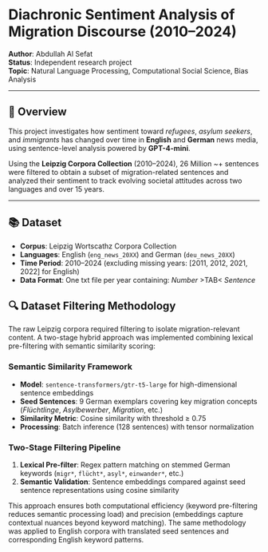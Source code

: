 # Diachronic Sentiment Analysis of Migration Discourse (2010–2024)

**Author**: Abdullah Al Sefat  
**Status**: Independent research project  
**Topic**: Natural Language Processing, Computational Social Science, Bias Analysis

---

## 🧠 Overview

This project investigates how sentiment toward *refugees*, *asylum seekers*, and *immigrants* has changed over time in **English** and **German** news media, using sentence-level analysis powered by **GPT-4-mini**.

Using the **Leipzig Corpora Collection** (2010–2024), 26 Million ~+ sentences were filtered to obtain a subset of migration-related sentences and analyzed their sentiment to track evolving societal attitudes across two languages and over 15 years.

---

## 📚 Dataset

- **Corpus**: Leipzig Wortscathz Corpora Collection 
- **Languages**: English (`eng_news_20XX`) and German (`deu_news_20XX`)
- **Time Period**: 2010–2024 (excluding missing years: [2011, 2012, 2021, 2022] for English)
- **Data Format**: One txt file per year containing: *Number* >TAB< *Sentence*

## 🔍 Dataset Filtering Methodology

The raw Leipzig corpora required filtering to isolate migration-relevant content. A two-stage hybrid approach was implemented combining lexical pre-filtering with semantic similarity scoring:

### Semantic Similarity Framework
- **Model**: `sentence-transformers/gtr-t5-large` for high-dimensional sentence embeddings
- **Seed Sentences**: 9 German exemplars covering key migration concepts (*Flüchtlinge*, *Asylbewerber*, *Migration*, etc.)
- **Similarity Metric**: Cosine similarity with threshold ≥ 0.75
- **Processing**: Batch inference (128 sentences) with tensor normalization

### Two-Stage Filtering Pipeline
1. **Lexical Pre-filter**: Regex pattern matching on stemmed German keywords (`migr*`, `flücht*`, `asyl*`, `einwander*`, etc.)
2. **Semantic Validation**: Sentence embeddings compared against seed sentence representations using cosine similarity

This approach ensures both computational efficiency (keyword pre-filtering reduces semantic processing load) and precision (embeddings capture contextual nuances beyond keyword matching). The same methodology was applied to English corpora with translated seed sentences and corresponding English keyword patterns.



